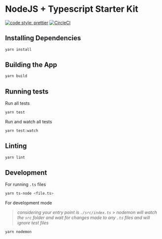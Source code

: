 # NodeJS + Typescript Starter Kit

[![code style: prettier](https://img.shields.io/badge/code_style-prettier-ff69b4.svg?style=flat-square)](https://github.com/prettier/prettier)
[![CircleCI](https://circleci.com/gh/postlight/nodejs-typescript-kit.svg?style=svg&circle-token=b5c2cc962fa1978930d0777eb81c47cc0cccb73d)](https://circleci.com/gh/postlight/nodejs-typescript-kit)

## Installing Dependencies

```bash
yarn install
```

## Building the App

```bash
yarn build
```

## Running tests

Run all tests

```bash
yarn test
```

Run and watch all tests

```bash
yarn test:watch
```

## Linting

```bash
yarn lint
```

## Development

For running `.ts` files

```bash
yarn ts-node <file.ts>
```

For development mode

> _considering your entry point is `./src/index.ts`_ > _nodemon will watch the `src` folder and wait for changes made to any `.ts` files and will ignore test files_

```bash
yarn nodemon
```
